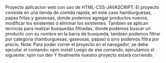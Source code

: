 Proyecto aplicacion web con uso de HTML-CSS-JAVASCRIPT.
El proyecto consiste en una tienda de comida rapida, en este caso
hamburguesas, papas fritas y gaseosas, donde podemos agregar productos
nuevos, modificar los existentes o eliminar los existentes. 
Tambien se aplican tecnicas para realizar busquedas filtradas, donde
podemos buscar un producto con su nombre en la barra de busqueda, tambien
podemos filtrar por categoria (hamburguesas, gaseosas, papas) o sino podemos filtra
por precio.
Nota: Para poder correr el proyecto en el navegador, se debe ejecutar el comando:
npm install
Luego de ese comando, ejecutamos el siguiente:
npm run dev
Y finalmente nuestro proyecto estará corriendo.
